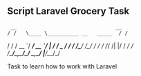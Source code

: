 ## Script Laravel Grocery Task

     __                                __
    / /   \____ \__________ __   _____  / /
   / /   / __ \`/ ___/ __ `/ | / / _ \/ / 
  / /\___/ /\_/ / /  / /_/ /| |/ /  __/ /  
 /\_____/\__,\_/\_/   \__,\_/ |___/\___/_/   
                                        

Task to learn how to work with Laravel